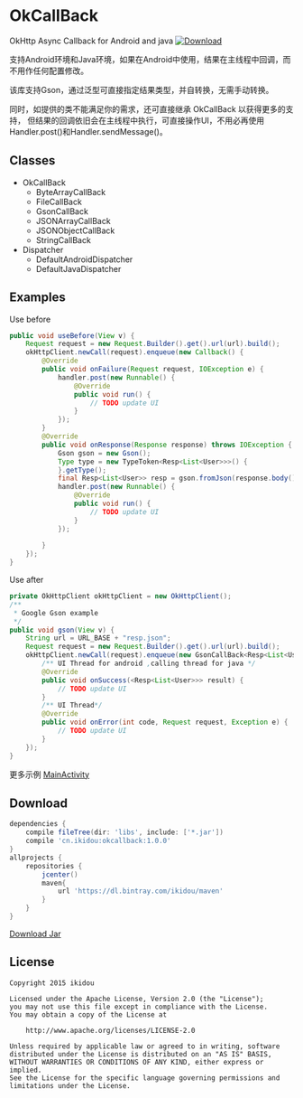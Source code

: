 # OkCallBack

OkHttp Async Callback for Android and java [ ![Download](https://api.bintray.com/packages/ikidou/maven/okcallback/images/download.svg) ](https://bintray.com/ikidou/maven/okcallback/_latestVersion)

支持Android环境和Java环境，如果在Android中使用，结果在主线程中回调，而不用作任何配置修改。

该库支持Gson，通过泛型可直接指定结果类型，并自转换，无需手动转换。

同时，如提供的类不能满足你的需求，还可直接继承 OkCallBack 以获得更多的支持，
但结果的回调依旧会在主线程中执行，可直接操作UI，不用必再使用Handler.post()和Handler.sendMessage()。


## Classes
- OkCallBack
	- ByteArrayCallBack
	- FileCallBack
	- GsonCallBack
	- JSONArrayCallBack
	- JSONObjectCallBack
	- StringCallBack
- Dispatcher
    - DefaultAndroidDispatcher
    - DefaultJavaDispatcher

## Examples 

Use before

```java
public void useBefore(View v) {
    Request request = new Request.Builder().get().url(url).build();
    okHttpClient.newCall(request).enqueue(new Callback() {
        @Override
        public void onFailure(Request request, IOException e) {
            handler.post(new Runnable() {
                @Override
                public void run() {
                    // TODO update UI
                }
            });
        }
        @Override
        public void onResponse(Response response) throws IOException {
            Gson gson = new Gson();
            Type type = new TypeToken<Resp<List<User>>>() {
            }.getType();
            final Resp<List<User>> resp = gson.fromJson(response.body().charStream(), type);
            handler.post(new Runnable() {
                @Override
                public void run() {
                    // TODO update UI
                }
            });
            
        }
    });
}

```

Use after

```java
private OkHttpClient okHttpClient = new OkHttpClient();
/**
 * Google Gson example 
 */
public void gson(View v) {
    String url = URL_BASE + "resp.json";
    Request request = new Request.Builder().get().url(url).build();
    okHttpClient.newCall(request).enqueue(new GsonCallBack<Resp<List<User>>>() {
        /** UI Thread for android ,calling thread for java */
        @Override
        public void onSuccess(<Resp<List<User>>> result) {
            // TODO update UI
        }
        /** UI Thread*/
        @Override
        public void onError(int code, Request request, Exception e) {
            // TODO update UI
        }
    });
}

```


更多示例 [MainActivity](sample/src/main/java/cn/ikidou/sample/okcallback/MainActivity.java)

## Download
```gradle
dependencies {
    compile fileTree(dir: 'libs', include: ['*.jar'])
    compile 'cn.ikidou:okcallback:1.0.0'
}
allprojects {
    repositories {
        jcenter()
        maven{
            url 'https://dl.bintray.com/ikidou/maven'
        }
    }
}
```
[Download Jar](https://dl.bintray.com/ikidou/maven/cn/ikidou/okcallback/1.0.0/)

License
-------
    Copyright 2015 ikidou
    
    Licensed under the Apache License, Version 2.0 (the "License");
    you may not use this file except in compliance with the License.
    You may obtain a copy of the License at
    
        http://www.apache.org/licenses/LICENSE-2.0
    
    Unless required by applicable law or agreed to in writing, software
    distributed under the License is distributed on an "AS IS" BASIS,
    WITHOUT WARRANTIES OR CONDITIONS OF ANY KIND, either express or implied.
    See the License for the specific language governing permissions and
    limitations under the License.